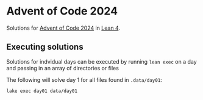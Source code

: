 # Advent of Code 2024

Solutions for [Advent of Code 2024](https://adventofcode.com/2024) in [Lean 4](https://leanprover-community.github.io/get_started.html).



## Executing solutions

Solutions for indvidual days can be executed by running `lean exec` on a day  and passing in an array of directories or files

The following will solve day 1 for all files found in `.data/day01`:

```shell
lake exec day01 data/day01
```

